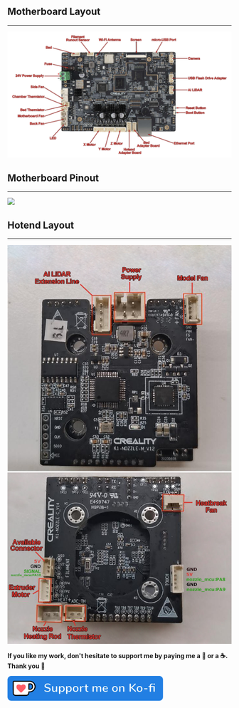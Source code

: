 ## Motherboard Layout
<hr>

<img src="../../assets/img/Boards-Layout/Motherboard_Layout.png">


## Motherboard Pinout
<hr>

<img src="../../assets/img/Boards-Layout/Motherboard_Pinout.jpeg">


## Hotend Layout
<hr>

<img src="../../assets/img/Boards-Layout/Nozzle_Board_A.png">

<img src="../../assets/img/Boards-Layout/Nozzle_Board_B.png">

<br />

**If you like my work, don't hesitate to support me by paying me a 🍺 or a ☕. Thank you 🙂**

<a href="https://ko-fi.com/guilouz" target="_blank"><img width="350" src="../../assets/img/home/Ko-fi.png"></a>

